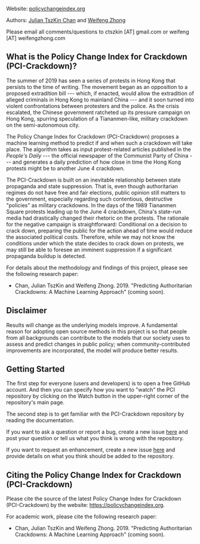 Website: [policychangeindex.org](https://policychangeindex.org)

Authors: [Julian TszKin Chan](https://sites.google.com/site/ctszkin/) and [Weifeng Zhong](https://www.weifengzhong.com)

Please email all comments/questions to ctszkin [AT] gmail.com or weifeng [AT] weifengzhong.com


What is the Policy Change Index for Crackdown (PCI-Crackdown)?
-----------------------------------------------
The summer of 2019 has seen a series of protests in Hong Kong that persists to the time of writing. The movement began as an opposition to a proposed extradition bill --- which, if enacted, would allow the extradition of alleged criminals in Hong Kong to mainland China --- and it soon turned into violent confrontations between protesters and the police. As the crisis escalated, the Chinese government ratcheted up its pressure campaign on Hong Kong, spurring speculation of a Tiananmen-like, military crackdown on the semi-autonomous city.

The Policy Change Index for Crackdown (PCI-Crackdown) proposes a machine learning method to predict if and when such a crackdown will take place. The algorithm takes as input protest-related articles published in the *People's Daily* --- the official newspaper of the Communist Party of China --- and generates a daily prediction of how close in time the Hong Kong protests might be to another June 4 crackdown.

The PCI-Crackdown is built on an inevitable relationship between state propaganda and state suppression. That is, even though authoritarian regimes do not have free and fair elections, public opinion still matters to the government, especially regarding such contentious, destructive "policies" as military crackdowns. In the days of the 1989 Tiananmen Square protests leading up to the June 4 crackdown, China's state-run media had drastically changed their rhetoric on the protests. The rationale for the negative campaign is straightforward: Conditional on a decision to crack down, preparing the public for the action ahead of time would reduce the associated political costs. Therefore, while we may not know the conditions under which the state decides to crack down on protests, we may still be able to foresee an imminent suppression if a significant propaganda buildup is detected.

For details about the methodology and findings of this project, please see the following research paper:

- Chan, Julian TszKin and Weifeng Zhong. 2019. "Predicting Authoritarian Crackdowns: A Machine Learning Approach" (coming soon).


Disclaimer
----------
Results will change as the underlying models improve. A fundamental reason for adopting open source methods in this project is so that people from all backgrounds can contribute to the models that our society uses to assess and predict changes in public policy; when community-contributed improvements are incorporated, the model will produce better results.


Getting Started
---------------
The first step for everyone (users and developers) is to open a free GitHub account. And then you can specify how you want to "watch" the PCI repository by clicking on the Watch button in the upper-right corner of the repository's main page.

The second step is to get familiar with the PCI-Crackdown repository by reading the documentation.

If you want to ask a question or report a bug, create a new issue [here](https://github.com/PSLmodels/PCI-Crackdown/issues) and post your question or tell us what you think is wrong with the repository.

If you want to request an enhancement, create a new issue [here](https://github.com/PSLmodels/PCI-Crackdown/issues) and provide details on what you think should be added to the repository.


Citing the Policy Change Index for Crackdown (PCI-Crackdown)
---------------------------------------------

Please cite the source of the latest Policy Change Index for Crackdown (PCI-Crackdown) by the website: https://policychangeindex.org.

For academic work, please cite the following research paper:

- Chan, Julian TszKin and Weifeng Zhong. 2019. "Predicting Authoritarian Crackdowns: A Machine Learning Approach" (coming soon).